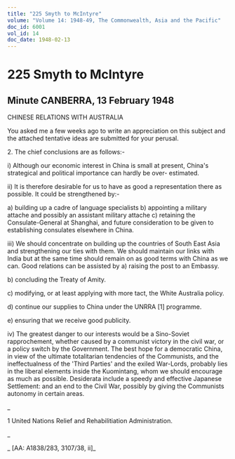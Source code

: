 ```yaml
---
title: "225 Smyth to McIntyre"
volume: "Volume 14: 1948-49, The Commonwealth, Asia and the Pacific"
doc_id: 6001
vol_id: 14
doc_date: 1948-02-13
---
```


# 225 Smyth to McIntyre

## Minute CANBERRA, 13 February 1948

CHINESE RELATIONS WITH AUSTRALIA

You asked me a few weeks ago to write an appreciation on this subject and the attached tentative ideas are submitted for your perusal.

2\. The chief conclusions are as follows:-

i) Although our economic interest in China is small at present, China's strategical and political importance can hardly be over- estimated.

ii) It is therefore desirable for us to have as good a representation there as possible. It could be strengthened by:-

a) building up a cadre of language specialists b) appointing a military attache and possibly an assistant military attache c) retaining the Consulate-General at Shanghai, and future consideration to be given to establishing consulates elsewhere in China.

iii) We should concentrate on building up the countries of South East Asia and strengthening our ties with them. We should maintain our links with India but at the same time should remain on as good terms with China as we can. Good relations can be assisted by a) raising the post to an Embassy.

b) concluding the Treaty of Amity.

c) modifying, or at least applying with more tact, the White Australia policy.

d) continue our supplies to China under the UNRRA [1] programme.

e) ensuring that we receive good publicity.

iv) The greatest danger to our interests would be a Sino-Soviet rapprochement, whether caused by a communist victory in the civil war, or a policy switch by the Government. The best hope for a democratic China, in view of the ultimate totalitarian tendencies of the Communists, and the ineffectualness of the 'Third Parties' and the exiled War-Lords, probably lies in the liberal elements inside the Kuomintang, whom we should encourage as much as possible. Desiderata include a speedy and effective Japanese Settlement: and an end to the Civil War, possibly by giving the Communists autonomy in certain areas.

_

1 United Nations Relief and Rehabilitiation Administration.

_

_ [AA: A1838/283, 3107/38, ii]_
